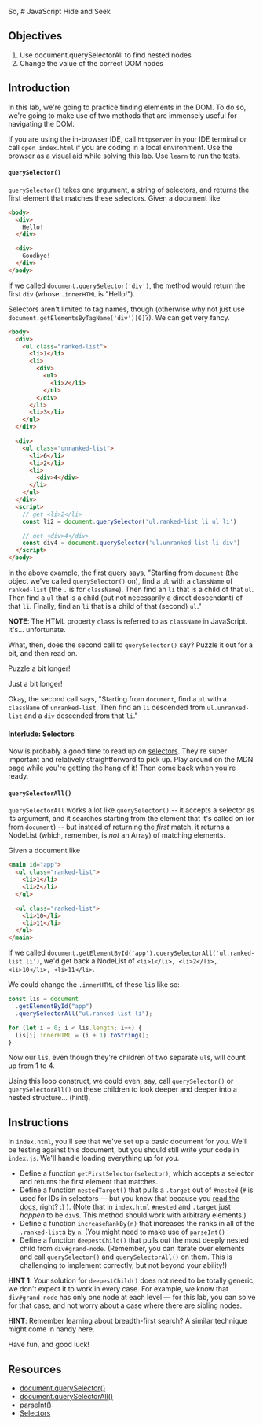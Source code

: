 So, # JavaScript Hide and Seek

## Objectives

1.  Use document.querySelectorAll to find nested nodes
2.  Change the value of the correct DOM nodes

## Introduction

In this lab, we're going to practice finding elements in the DOM. To do so,
we're going to make use of two methods that are immensely useful for navigating
the DOM.

If you are using the in-browser IDE, call `httpserver` in your IDE terminal or
call `open index.html` if you are coding in a local environment. Use the browser
as a visual aid while solving this lab. Use `learn` to run the tests.

#### `querySelector()`

`querySelector()` takes one argument, a string of [selectors][selectors], and
returns the first element that matches these selectors. Given a document like

```html
<body>
  <div>
    Hello!
  </div>

  <div>
    Goodbye!
  </div>
</body>
```

If we called `document.querySelector('div')`, the method would return the first
`div` (whose `.innerHTML` is "Hello!").

Selectors aren't limited to tag names, though (otherwise why not just use `document.getElementsByTagName('div')[0]`?). We can get very fancy.

```html
<body>
  <div>
    <ul class="ranked-list">
      <li>1</li>
      <li>
        <div>
          <ul>
            <li>2</li>
          </ul>
        </div>
      </li>
      <li>3</li>
    </ul>
  </div>

  <div>
    <ul class="unranked-list">
      <li>6</li>
      <li>2</li>
      <li>
        <div>4</div>
      </li>
    </ul>
  </div>
  <script>
    // get <li>2</li>
    const li2 = document.querySelector('ul.ranked-list li ul li')

    // get <div>4</div>
    const div4 = document.querySelector('ul.unranked-list li div')
  </script>
</body>
```

In the above example, the first query says, "Starting from `document` (the
object we've called `querySelector()` on), find a `ul` with a `className` of
`ranked-list` (the `.` is for `className`). Then find an `li` that is a child
of that `ul`. Then find a `ul` that is a child (but not necessarily a direct
descendant) of that `li`. Finally, find an `li` that is a child of that
(second) `ul`."

**NOTE**: The HTML property `class` is referred to as `className` in JavaScript.
It's... unfortunate.

What, then, does the second call to `querySelector()` say? Puzzle it out for a
bit, and then read on.

Puzzle a bit longer!

Just a bit longer!

Okay, the second call says, "Starting from `document`, find a `ul` with a
`className` of `unranked-list`. Then find an `li` descended from
`ul.unranked-list` and a `div` descended from that `li`."

#### Interlude: Selectors

Now is probably a good time to read up on [selectors][selectors]. They're super
important and relatively straightforward to pick up. Play around on the MDN page
while you're getting the hang of it! Then come back when you're ready.

#### `querySelectorAll()`

`querySelectorAll` works a lot like `querySelector()` -- it accepts a selector
as its argument, and it searches starting from the element that it's called on
(or from `document`) -- but instead of returning the _first_ match, it returns a
NodeList (which, remember, is _not_ an Array) of matching elements.

Given a document like

```html
<main id="app">
  <ul class="ranked-list">
    <li>1</li>
    <li>2</li>
  </ul>

  <ul class="ranked-list">
    <li>10</li>
    <li>11</li>
  </ul>
</main>
```

If we called `document.getElementById('app').querySelectorAll('ul.ranked-list li')`,
we'd get back a NodeList of `<li>1</li>, <li>2</li>, <li>10</li>, <li>11</li>`.

We could change the `.innerHTML` of these `li`s like so:

```javascript
const lis = document
  .getElementById("app")
  .querySelectorAll("ul.ranked-list li");

for (let i = 0; i < lis.length; i++) {
  lis[i].innerHTML = (i + 1).toString();
}
```

Now our `li`s, even though they're children of two separate `ul`s, will count up
from 1 to 4.

Using this loop construct, we could even, say, call `querySelector()` or
`querySelectorAll()` on these children to look deeper and deeper into a nested
structure... (hint!).

## Instructions

In `index.html`, you'll see that we've set up a basic document for you. We'll be
testing against this document, but you should still write your code in `index.js`.
We'll handle loading everything up for you.

- Define a function `getFirstSelector(selector)`, which accepts a selector and
  returns the first element that matches.
- Define a function `nestedTarget()` that pulls a `.target` out of `#nested`
  (`#` is used for IDs in selectors — but you knew that because you [read the docs][docs],
  right? :) ). (Note that in `index.html` `#nested` and `.target` just
  _happen_ to be `div`s. This method should work with arbitrary elements.)
- Define a function `increaseRankBy(n)` that increases the ranks in all of the
  `.ranked-list`s by `n`. (You might need to make use of [`parseInt()`][parseint]
- Define a function `deepestChild()` that pulls out the most deeply nested child
  from `div#grand-node`. (Remember, you can iterate over elements and call
  `querySelector()` and `querySelectorAll()` on them. This is challenging to
  implement correctly, but not beyond your ability!)

**HINT 1**: Your solution for `deepestChild()` does not need to be totally
generic; we don't expect it to work in every case. For example, we know that
`div#grand-node` has only one node at each level — for this lab, you can solve
for that case, and not worry about a case where there are sibling nodes.

**HINT**: Remember learning about breadth-first search? A similar technique
might come in handy here.

Have fun, and good luck!

## Resources

- [document.querySelector()](https://developer.mozilla.org/en-US/docs/Web/API/Document/querySelector)
- [document.querySelectorAll()](https://developer.mozilla.org/en-US/docs/Web/API/Document/querySelectorAll)
- [parseInt()](https://developer.mozilla.org/en-US/docs/Web/JavaScript/Reference/Global_Objects/parseInt)
- [Selectors](https://developer.mozilla.org/en-US/docs/Web/Guide/CSS/Getting_Started/Selectors)

[selectors]: https://developer.mozilla.org/en-US/docs/Web/Guide/CSS/Getting_Started/Selectors
[parseint]: https://developer.mozilla.org/en-US/docs/Web/JavaScript/Reference/Global_Objects/parseInt
[docs]: https://developer.mozilla.org/en-US/docs/Web/Guide/CSS/Getting_Started/Selectors
